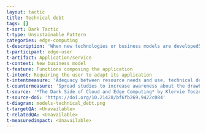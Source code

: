 ```yaml
---
layout: tactic
title: Technical debt
tags: []
t-sort: Dark Tactic
t-type: Unsustainable Pattern
categories: edge-computing
t-description: 'When new technologies or business models are developed5 their adoption by the users is not automatic and require some efforts. Some users end up remaining in previous and outdated versions’/models’ ways of working that are less optimized, resulting in an extra resource consumption for the same use. The user either pays for the extra consumption and has an increased technical debt (unsustainable way) or makes the effort to adapt (sustainable way). There is work going on to describe the technical ebt issues related to serverless computing, which shows clearly the drawbacks of choosing the unsustainable way.'
t-participant: edge-user
t-artifact: Application/service
t-context: New business model
t-feature: Functions composing the application
t-intent: Requiring the user to adapt its application
t-intentmeasure: 'Adequacy between resource needs and use, technical debt when no adaptation'
t-countermeasure: 'Spread studies to increase awareness about the drawbacks of technical debt, the provider providing training in the new technology so that the users completely adopt it, and not seemingly adopt it.'
t-source: '*The Dark Side of Cloud and Edge Computing* by Klervie Toczé, Maël Madon, Muriel Garcia and Patricia Lago'
t-source-doi: 'https://doi.org/10.21428/bf6fb269.9422c084'
t-diagram: models-technical_debt.png
t-targetQA: <Unavailable>
t-relatedQA: <Unavailable>
t-measuredimpact: <Unavailable>
---
```

